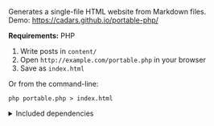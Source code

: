 Generates a single-file HTML website from Markdown files.<br>
Demo: https://cadars.github.io/portable-php/

**Requirements:** PHP

1. Write posts in `content/`
2. Open `http://example.com/portable.php` in your browser
3. Save as `index.html`


Or from the command-line:

```
php portable.php > index.html
```

<details>
<summary>Included dependencies</summary>

<br>

- [Parsedown](https://parsedown.org/) converts Markdown to HTML.
- [ParsedownExtra](https://github.com/erusev/parsedown-extra) adds support for footnotes, abbreviations, definition lists, tables, `class` and `id` attributes, fenced code blocks, and Markdown inside HTML blocks.
- [ParsedownExtraPlugin](https://github.com/taufik-nurrohman/parsedown-extra-plugin) allows all kinds of custom attributes like `loading="lazy"` for images, adds figure and figcaption elements to images, and more. Can be used for [code highlighting](https://github.com/taufik-nurrohman/parsedown-extra-plugin#custom-code-block-contents).

</details>
